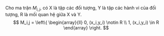 Cho ma trận $M_{i,j}$, có X là tập các đối tượng, Y là tập các hành vi của đối tượng,
R là mối quan hệ giữa X và Y.
$$
M_i,j = 
\left\{
\begin{array}{ll}
0, (x_i,y_i) \notin R \\
1, (x_i,y_i) \in R
\end{array}
\right.
$$
